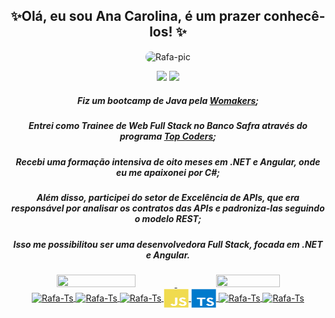 <div align="center">
<h2> ✨Olá, eu sou Ana Carolina, é um prazer conhecê-los! ✨</h2>

<div align="center">
<img align="center" alt="Rafa-pic" height="150" style="border-radius:100px;" src="https://cdn.discordapp.com/attachments/951643233665044541/1052962930263588864/aaa22222.gif">
</div>

<a href = "mailto:anabraga95@gmail.com"><img src="https://img.shields.io/badge/-Gmail-%23333?style=for-the-badge&logo=gmail&logoColor=white" target="_blank"></a>
  <a href="https://www.linkedin.com/in/anacarolina-braga/" target="_blank"><img src="https://img.shields.io/badge/-LinkedIn-%230077B5?style=for-the-badge&logo=linkedin&logoColor=white" target="_blank"></a> 
</div>

<div align="center">
<h5> Fiz um bootcamp de Java pela <a href="https://womakerscode.org/bootcamp-java">Womakers</a>;</h5> 
<h5> Entrei como Trainee de Web Full Stack no Banco Safra através do programa <a href="https://letscode.com.br/processos-seletivos/safra-top-coders">Top Coders<a/>; </h5>
<h5> Recebi uma formação intensiva de oito meses em .NET e Angular, onde eu me apaixonei por C#;</h5>
<h5> Além disso, participei do setor de Excelência de APIs, que era responsável por analisar os contratos das APIs e padroniza-las seguindo o modelo REST; </h5>
<h5> Isso me possibilitou ser uma desenvolvedora Full Stack, focada em .NET e Angular. </h5>
</div>

<div align="center">
  <a href="https://github.com/AnaCarolinaBraga">
  <img width="50%" height="25%" src="https://github-readme-stats.vercel.app/api?username=AnaCarolinaBraga&theme=radical"/>
  <img width="45%" height="25%" src="https://github-readme-stats.vercel.app/api/top-langs/?username=AnaCarolinaBraga&layout=compact&theme=radical"/>
</div>

<div align="center">
<img align="center" alt="Rafa-Ts" height="30" width="40" src="https://cdn.jsdelivr.net/gh/devicons/devicon/icons/dotnetcore/dotnetcore-original.svg" />
<img align="center" alt="Rafa-Ts" height="30" width="40" src="https://cdn.jsdelivr.net/gh/devicons/devicon/icons/csharp/csharp-original.svg" />
<img align="center" alt="Rafa-Ts" height="30" width="40" src="https://cdn.jsdelivr.net/gh/devicons/devicon/icons/angularjs/angularjs-original.svg" />
<img align="center" alt="Rafa-Js" height="30" width="40" src="https://raw.githubusercontent.com/devicons/devicon/master/icons/javascript/javascript-plain.svg">
<img align="center" alt="Rafa-Ts" height="30" width="40" src="https://raw.githubusercontent.com/devicons/devicon/master/icons/typescript/typescript-plain.svg">
<img align="center" alt="Rafa-Ts" height="30" width="40" src="https://cdn.jsdelivr.net/gh/devicons/devicon/icons/spring/spring-original.svg" />
<img align="center" alt="Rafa-Ts" height="30" width="40" src="https://cdn.jsdelivr.net/gh/devicons/devicon/icons/java/java-original.svg" />
</div>
